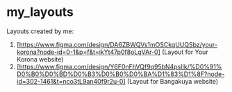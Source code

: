 # my_layouts
Layouts created by me:

1) [https://www.figma.com/design/DA6ZBWQVs1mOSCkqUUQSbz/your-korona?node-id=0-1&p=f&t=ikYt47p0f8oLqVAr-0] (Layout for Your Korona website) 
2) [https://www.figma.com/design/Y6F0nFhVQf9q95bN4psIIk/%D0%91%D0%B0%D0%BD%D0%B3%D0%B0%D0%BA%D1%83%D1%8F?node-id=302-1461&t=nco3tL9an40f9r2u-0] (Layout for Bangakuya website)
